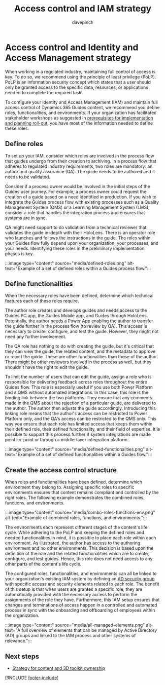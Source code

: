 ﻿---
title: Access control and IAM strategy
description: Learn about access control of Guides and Identity and Access Management in a regulated industry.
ms.date: 03/24/2023
ms.topic: conceptual
author: davepinch
ms.author: davepinch
ms-reviewer: m-hartmann
ms.custom: bap-template
---

# Access control and Identity and Access Management strategy

When working in a regulated industry, maintaining full control of access is key. To do so, we recommend using the principle of least privilege (PoLP). PoLP is an information security concept which states that a user should only be granted access to the specific data, resources, or applications needed to complete the required task.

To configure your Identity and Access Management (IAM) and maintain full access control of Dynamics 365 Guides content, we recommend you define roles, functionalities, and environments. If your organization has facilitated stakeholder workshops as suggested in [prerequisites for implementation and planning roll-out](prerequisites-for-implementation-and-planning-roll-out.md), you have most of the information needed to define these roles.

## Define roles

To set up your IAM, consider which roles are involved in the process flow that guides undergo from their creation to archiving. In a process flow that adheres to regulated industry requirements, two roles are mandatory: an author and quality assurance (QA). The guide needs to be authored and it needs to be validated.

Consider if a process owner would be involved in the initial steps of the Guides user journey. For example, a process owner could request the creation of a guide based on a need identified in production. If you wish to integrate the Guides process flow with existing processes such as a Quality Management System (QMS) or a Learning Management System (LMS), consider a role that handles the integration process and ensures that systems are in sync.  
  
QA might need support to do validation from a technical reviewer that validates the guide in-depth with their HoloLens. There is an operator role who launches and follows the instructions in the guide. The roles within your Guides flow fully depend upon your organization, your processes, and your needs. Identifying these roles in the preliminary implementation phases is key.

:::image type="content" source="media/defined-roles.png" alt-text="Example of a set of defined roles within a Guides process flow.":::

## Define functionalities

When the necessary roles have been defined, determine which technical features each of these roles require.  
  
The author role creates and develops guides and needs access to the Guides PC app, the Guides Mobile app, and Guides through HoloLens. Potentially, the author needs a Power App enabling the author to transfer the guide further in the process flow (to review by QA). This access is necessary to create, configure, and test the guide. However, they might not need any further involvement.  
  
The QA role has nothing to do with creating the guide, but it's critical that they can view the guide, the related content, and the metadata to approve or reject the guide. These are other functionalities than those of the author. There might be other reviewers involved in the process as well, but they shouldn't have the right to edit the guide.

To limit the number of users that can edit the guide, assign a role who is responsible for delivering feedback across roles throughout the entire Guides flow. This role is especially useful if you use both Power Platform and a QMS without automated integrations. In this case, this role is the binding link between the two platforms. They ensure that any comments made in the QMS about the rejection of a particular guide, are delivered to the author. The author then adjusts the guide accordingly. Introducing this linking role means that the author's access can be restricted to Power Platform only, and the QA's access can be restricted to the QMS only. This way you ensure that each role has limited access that keeps them within their defined role, their defined functionality, and their field of expertise. It is possible to support this process further if system integrations are made point-to-point or through a middle-layer integration platform.

:::image type="content" source="media/defined-functionalities.png" alt-text="Example of a set of defined functionalities within a Guides flow.":::

## Create the access control structure

When roles and functionalities have been defined, determine which environment they belong to. Assigning specific roles to specific environments ensures that content remains compliant and controlled by the right roles. The following example demonstrates the combined roles, functions, and environments.

:::image type="content" source="media/combo-roles-functions-env.png" alt-text="Example of combined roles, functions, and environments.":::

The environments each represent different stages of the content's life cycle. While adhering to the PoLP and keeping the defined roles and needed functionalities in mind, it is possible to place each role within each environment. As illustrated, the author has access to the authoring environment and no other environments. This decision is based upon the definition of the role and the related functionalities which are to create, configure, and test guides. Hence, this role does not need access to any other parts of the content's life cycle.

The configured roles, functionalities, and environments can all be linked to your organization's existing IAM system by defining an [AD security group](/windows-server/identity/ad-ds/manage/understand-security-groups) with specific access and security elements related to each role. The benefit of this setup is that when users are granted a specific role, they are automatically provided with the necessary access to perform the assignments of the role they have. Furthermore, this IAM setup ensures that changes and terminations of access happen in a controlled and automated process in sync with the onboarding and offboarding of employees within the organization.

:::image type="content" source="media/all-managed-elements.png" alt-text="A full overview of elements that can be managed by Active Directory (AD) groups and linked to the IAM process and other systems of relevance.":::

## Next steps

- [Strategy for content and 3D toolkit ownership](strategy-for-content-and-3d-toolkit-ownership.md)

[!INCLUDE [footer-include](../../includes/footer-banner.md)]
